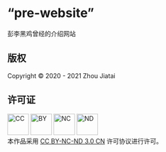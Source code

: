 # “pre-website”
彭李黑鸡曾经的介绍网站
## 版权
Copyright &copy; 2020 - 2021 Zhou Jiatai  
## 许可证
[<img src="https://mirrors.creativecommons.org/presskit/icons/cc.png" alt="CC" width="48" />](http://creativecommons.org/licenses/by-nc-nd/3.0/cn/) [<img src="https://mirrors.creativecommons.org/presskit/icons/by.png" alt="BY" width="48" />](http://creativecommons.org/licenses/by-nc-nd/3.0/cn/) [<img src="https://mirrors.creativecommons.org/presskit/icons/nc-jp.png" alt="NC" width="48" />](http://creativecommons.org/licenses/by-nc-nd/3.0/cn/) [<img src="https://mirrors.creativecommons.org/presskit/icons/nd.png" alt="ND" width="48" />](http://creativecommons.org/licenses/by-nc-nd/3.0/cn/)  
本作品采用 [CC BY-NC-ND 3.0 CN](http://creativecommons.org/licenses/by-nc-nd/3.0/cn/) 许可协议进行许可。
